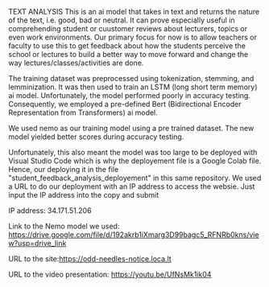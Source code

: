 TEXT ANALYSIS
This is an ai model that takes in text and returns the nature of the text, i.e. good, bad or neutral.
It can prove especially useful in comprehending student or cuustomer reviews about lecturers, topics or even work environments.
Our primary focus for now is to allow teachers or faculty to use this to get feedback about how the students perceive the school or lectures to build a better way to move forward and change the way lectures/classes/activities are done.

The training dataset was preprocessed using tokenization, stemming, and lemminization.
It was then used to train an LSTM (long short term memory) ai model.
Unfortunately, the model performed poorly in accuracy testing.
Consequently, we employed a pre-defined Bert (Bidirectional Encoder Representation from Transformers) ai model.

We used nemo as our training model using a pre trained dataset.
The new model yielded better scores during accuracy testing.


Unfortunately, this also meant the model was too large to be deployed with Visual Studio Code which is why the deployement file is a Google Colab file.
Hence, our deploying it in the file "student_feedback_analysis_deployement" in this same repository.
We used a URL to do our deployment with an IP address to access the websie. Just input the IP address into the copy and submit

IP address: 34.171.51.206

Link to the Nemo model we used: https://drive.google.com/file/d/192akrb1iXmarg3D99bagc5_RFNRb0kns/view?usp=drive_link

URL to the site:https://odd-needles-notice.loca.lt

URL to the video presentation: https://youtu.be/UfNsMk1ik04
